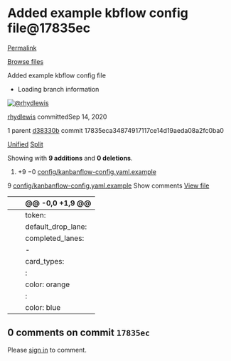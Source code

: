 # Added example kbflow config file@17835ec

[Permalink](added-example-kbflow-config-file-17835ec.md)

[Browse files](../tree/rhydlewis-omnifocus-to-kanban.md)

 Added example kbflow config file

* Loading branch information

 [![@rhydlewis](https://avatars.githubusercontent.com/u/2102276?s=40&v=4)](https://github.com/rhydlewis)

[rhydlewis](https://github.com/rhydlewis/omnifocus-to-kanban/commits?author=rhydlewis) committedSep 14, 2020

 1 parent [d38330b](update-readme.md-d38330b.md) commit 17835eca34874917117ce14d19aeda08a2fc0ba0

 [Unified](https://github.com/rhydlewis/omnifocus-to-kanban/commit/17835eca34874917117ce14d19aeda08a2fc0ba0?branch=17835eca34874917117ce14d19aeda08a2fc0ba0&diff=unified) [Split](https://github.com/rhydlewis/omnifocus-to-kanban/commit/17835eca34874917117ce14d19aeda08a2fc0ba0?branch=17835eca34874917117ce14d19aeda08a2fc0ba0&diff=split)

 Showing with **9 additions** and **0 deletions**.

1.  +9 −0 [config/kanbanflow-config.yaml.example](added-example-kbflow-config-file-17835ec.md#diff-11eb8334aff50a96b7ccfd56ef65bdc9820056cb22e08c5a205bc901040b99b1)

 9 [config/kanbanflow-config.yaml.example](added-example-kbflow-config-file-17835ec.md#diff-11eb8334aff50a96b7ccfd56ef65bdc9820056cb22e08c5a205bc901040b99b1)  Show comments [View file](https://github.com/rhydlewis/omnifocus-to-kanban/blob/17835eca34874917117ce14d19aeda08a2fc0ba0/config/kanbanflow-config.yaml.example)

|  |  | @@ -0,0 +1,9 @@ |
| :--- | :--- | :--- |
|  |  |  token: |
|  |  |  default\_drop\_lane: |
|  |  |  completed\_lanes: |
|  |  |  - |
|  |  |  card\_types: |
|  |  | : |
|  |  |  color: orange |
|  |  | : |
|  |  |  color: blue |

##  0 comments on commit `17835ec`

 Please [sign in](https://github.com/login?return_to=https%3A%2F%2Fgithub.com%2Frhydlewis%2Fomnifocus-to-kanban%2Fcommit%2F17835eca34874917117ce14d19aeda08a2fc0ba0) to comment.

